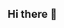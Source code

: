 ## Hi there 👋

<!--
**Daniel-arts/Daniel-arts** is a ✨ _special_ ✨ repository because its `README.md` (this file) appears on your GitHub profile.

Here are some ideas to get you started:

- 🔭 I’m currently working on ...
- 🌱 I’m currently learning ...
- 🤔 I’m looking for help with ...
- 💬 Ask me about my interests in video games
- 📫 How to reach me: ...
- 😄 Pronouns: he/him
- ⚡ Fun fact: ...
-->

